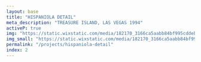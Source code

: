 ```yaml
---
layout: base
title: "HISPANIOLA DETAIL"
meta_description: "TREASURE ISLAND, LAS VEGAS 1994"
activeP: true
img: "https://static.wixstatic.com/media/182170_3166ca5aabb84bf995cddeb03230bc92~mv2.png"
img_small: "https://static.wixstatic.com/media/182170_3166ca5aabb84bf995cddeb03230bc92~mv2.png"
permalink: "/projects/hispaniola-detail"
index: 2
---
```

